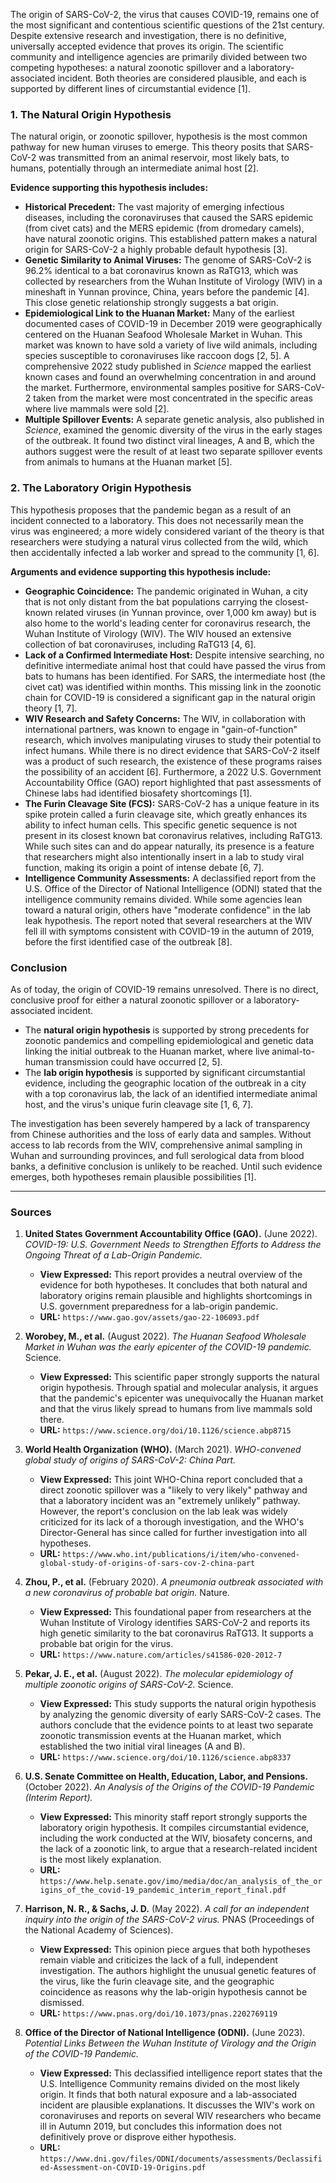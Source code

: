 The origin of SARS-CoV-2, the virus that causes COVID-19, remains one of the most significant and contentious scientific questions of the 21st century. Despite extensive research and investigation, there is no definitive, universally accepted evidence that proves its origin. The scientific community and intelligence agencies are primarily divided between two competing hypotheses: a natural zoonotic spillover and a laboratory-associated incident. Both theories are considered plausible, and each is supported by different lines of circumstantial evidence [1].

### 1. The Natural Origin Hypothesis

The natural origin, or zoonotic spillover, hypothesis is the most common pathway for new human viruses to emerge. This theory posits that SARS-CoV-2 was transmitted from an animal reservoir, most likely bats, to humans, potentially through an intermediate animal host [2].

**Evidence supporting this hypothesis includes:**

*   **Historical Precedent:** The vast majority of emerging infectious diseases, including the coronaviruses that caused the SARS epidemic (from civet cats) and the MERS epidemic (from dromedary camels), have natural zoonotic origins. This established pattern makes a natural origin for SARS-CoV-2 a highly probable default hypothesis [3].
*   **Genetic Similarity to Animal Viruses:** The genome of SARS-CoV-2 is 96.2% identical to a bat coronavirus known as RaTG13, which was collected by researchers from the Wuhan Institute of Virology (WIV) in a mineshaft in Yunnan province, China, years before the pandemic [4]. This close genetic relationship strongly suggests a bat origin.
*   **Epidemiological Link to the Huanan Market:** Many of the earliest documented cases of COVID-19 in December 2019 were geographically centered on the Huanan Seafood Wholesale Market in Wuhan. This market was known to have sold a variety of live wild animals, including species susceptible to coronaviruses like raccoon dogs [2, 5]. A comprehensive 2022 study published in *Science* mapped the earliest known cases and found an overwhelming concentration in and around the market. Furthermore, environmental samples positive for SARS-CoV-2 taken from the market were most concentrated in the specific areas where live mammals were sold [2].
*   **Multiple Spillover Events:** A separate genetic analysis, also published in *Science*, examined the genomic diversity of the virus in the early stages of the outbreak. It found two distinct viral lineages, A and B, which the authors suggest were the result of at least two separate spillover events from animals to humans at the Huanan market [5].

### 2. The Laboratory Origin Hypothesis

This hypothesis proposes that the pandemic began as a result of an incident connected to a laboratory. This does not necessarily mean the virus was engineered; a more widely considered variant of the theory is that researchers were studying a natural virus collected from the wild, which then accidentally infected a lab worker and spread to the community [1, 6].

**Arguments and evidence supporting this hypothesis include:**

*   **Geographic Coincidence:** The pandemic originated in Wuhan, a city that is not only distant from the bat populations carrying the closest-known related viruses (in Yunnan province, over 1,000 km away) but is also home to the world's leading center for coronavirus research, the Wuhan Institute of Virology (WIV). The WIV housed an extensive collection of bat coronaviruses, including RaTG13 [4, 6].
*   **Lack of a Confirmed Intermediate Host:** Despite intensive searching, no definitive intermediate animal host that could have passed the virus from bats to humans has been identified. For SARS, the intermediate host (the civet cat) was identified within months. This missing link in the zoonotic chain for COVID-19 is considered a significant gap in the natural origin theory [1, 7].
*   **WIV Research and Safety Concerns:** The WIV, in collaboration with international partners, was known to engage in "gain-of-function" research, which involves manipulating viruses to study their potential to infect humans. While there is no direct evidence that SARS-CoV-2 itself was a product of such research, the existence of these programs raises the possibility of an accident [6]. Furthermore, a 2022 U.S. Government Accountability Office (GAO) report highlighted that past assessments of Chinese labs had identified biosafety shortcomings [1].
*   **The Furin Cleavage Site (FCS):** SARS-CoV-2 has a unique feature in its spike protein called a furin cleavage site, which greatly enhances its ability to infect human cells. This specific genetic sequence is not present in its closest known bat coronavirus relatives, including RaTG13. While such sites can and do appear naturally, its presence is a feature that researchers might also intentionally insert in a lab to study viral function, making its origin a point of intense debate [6, 7].
*   **Intelligence Community Assessments:** A declassified report from the U.S. Office of the Director of National Intelligence (ODNI) stated that the intelligence community remains divided. While some agencies lean toward a natural origin, others have "moderate confidence" in the lab leak hypothesis. The report noted that several researchers at the WIV fell ill with symptoms consistent with COVID-19 in the autumn of 2019, before the first identified case of the outbreak [8].

### Conclusion

As of today, the origin of COVID-19 remains unresolved. There is no direct, conclusive proof for either a natural zoonotic spillover or a laboratory-associated incident.

*   The **natural origin hypothesis** is supported by strong precedents for zoonotic pandemics and compelling epidemiological and genetic data linking the initial outbreak to the Huanan market, where live animal-to-human transmission could have occurred [2, 5].
*   The **lab origin hypothesis** is supported by significant circumstantial evidence, including the geographic location of the outbreak in a city with a top coronavirus lab, the lack of an identified intermediate animal host, and the virus's unique furin cleavage site [1, 6, 7].

The investigation has been severely hampered by a lack of transparency from Chinese authorities and the loss of early data and samples. Without access to lab records from the WIV, comprehensive animal sampling in Wuhan and surrounding provinces, and full serological data from blood banks, a definitive conclusion is unlikely to be reached. Until such evidence emerges, both hypotheses remain plausible possibilities [1].

---

### Sources

1.  **United States Government Accountability Office (GAO).** (June 2022). *COVID-19: U.S. Government Needs to Strengthen Efforts to Address the Ongoing Threat of a Lab-Origin Pandemic.*
    *   **View Expressed:** This report provides a neutral overview of the evidence for both hypotheses. It concludes that both natural and laboratory origins remain plausible and highlights shortcomings in U.S. government preparedness for a lab-origin pandemic.
    *   **URL:** `https://www.gao.gov/assets/gao-22-106093.pdf`

2.  **Worobey, M., et al.** (August 2022). *The Huanan Seafood Wholesale Market in Wuhan was the early epicenter of the COVID-19 pandemic.* Science.
    *   **View Expressed:** This scientific paper strongly supports the natural origin hypothesis. Through spatial and molecular analysis, it argues that the pandemic's epicenter was unequivocally the Huanan market and that the virus likely spread to humans from live mammals sold there.
    *   **URL:** `https://www.science.org/doi/10.1126/science.abp8715`

3.  **World Health Organization (WHO).** (March 2021). *WHO-convened global study of origins of SARS-CoV-2: China Part.*
    *   **View Expressed:** This joint WHO-China report concluded that a direct zoonotic spillover was a "likely to very likely" pathway and that a laboratory incident was an "extremely unlikely" pathway. However, the report's conclusion on the lab leak was widely criticized for its lack of a thorough investigation, and the WHO's Director-General has since called for further investigation into all hypotheses.
    *   **URL:** `https://www.who.int/publications/i/item/who-convened-global-study-of-origins-of-sars-cov-2-china-part`

4.  **Zhou, P., et al.** (February 2020). *A pneumonia outbreak associated with a new coronavirus of probable bat origin.* Nature.
    *   **View Expressed:** This foundational paper from researchers at the Wuhan Institute of Virology identifies SARS-CoV-2 and reports its high genetic similarity to the bat coronavirus RaTG13. It supports a probable bat origin for the virus.
    *   **URL:** `https://www.nature.com/articles/s41586-020-2012-7`

5.  **Pekar, J. E., et al.** (August 2022). *The molecular epidemiology of multiple zoonotic origins of SARS-CoV-2.* Science.
    *   **View Expressed:** This study supports the natural origin hypothesis by analyzing the genomic diversity of early SARS-CoV-2 cases. The authors conclude that the evidence points to at least two separate zoonotic transmission events at the Huanan market, which established the two initial viral lineages (A and B).
    *   **URL:** `https://www.science.org/doi/10.1126/science.abp8337`

6.  **U.S. Senate Committee on Health, Education, Labor, and Pensions.** (October 2022). *An Analysis of the Origins of the COVID-19 Pandemic (Interim Report).*
    *   **View Expressed:** This minority staff report strongly supports the laboratory origin hypothesis. It compiles circumstantial evidence, including the work conducted at the WIV, biosafety concerns, and the lack of a zoonotic link, to argue that a research-related incident is the most likely explanation.
    *   **URL:** `https://www.help.senate.gov/imo/media/doc/an_analysis_of_the_origins_of_the_covid-19_pandemic_interim_report_final.pdf`

7.  **Harrison, N. R., & Sachs, J. D.** (May 2022). *A call for an independent inquiry into the origin of the SARS-CoV-2 virus.* PNAS (Proceedings of the National Academy of Sciences).
    *   **View Expressed:** This opinion piece argues that both hypotheses remain viable and criticizes the lack of a full, independent investigation. The authors highlight the unusual genetic features of the virus, like the furin cleavage site, and the geographic coincidence as reasons why the lab-origin hypothesis cannot be dismissed.
    *   **URL:** `https://www.pnas.org/doi/10.1073/pnas.2202769119`

8.  **Office of the Director of National Intelligence (ODNI).** (June 2023). *Potential Links Between the Wuhan Institute of Virology and the Origin of the COVID-19 Pandemic.*
    *   **View Expressed:** This declassified intelligence report states that the U.S. Intelligence Community remains divided on the most likely origin. It finds that both natural exposure and a lab-associated incident are plausible explanations. It discusses the WIV's work on coronaviruses and reports on several WIV researchers who became ill in Autumn 2019, but concludes this information does not definitively prove or disprove either hypothesis.
    *   **URL:** `https://www.dni.gov/files/ODNI/documents/assessments/Declassified-Assessment-on-COVID-19-Origins.pdf`